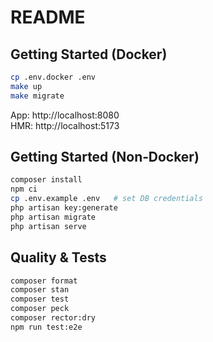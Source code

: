 # README

## Getting Started (Docker)

```bash
cp .env.docker .env
make up
make migrate
```

App: http://localhost:8080  
HMR: http://localhost:5173

## Getting Started (Non‑Docker)

```bash
composer install
npm ci
cp .env.example .env   # set DB credentials
php artisan key:generate
php artisan migrate
php artisan serve
```

## Quality & Tests
```bash
composer format
composer stan
composer test
composer peck
composer rector:dry
npm run test:e2e
```
